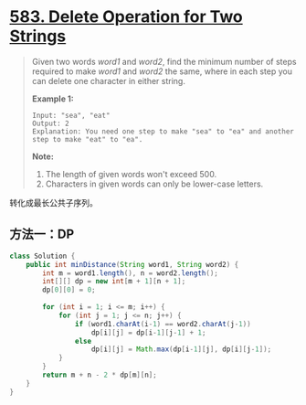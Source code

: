 # [583. Delete Operation for Two Strings][1]

> Given two words *word1* and *word2*, find the minimum number of steps required to make *word1* and *word2* the same, where in each step you can delete one character in either string.
>
> **Example 1:**
>
> ```
> Input: "sea", "eat"
> Output: 2
> Explanation: You need one step to make "sea" to "ea" and another step to make "eat" to "ea".
> ```
>
>
>
> **Note:**
>
> 1. The length of given words won't exceed 500.
> 2. Characters in given words can only be lower-case letters.



转化成最长公共子序列。



## 方法一：DP



```java
class Solution {
    public int minDistance(String word1, String word2) {
        int m = word1.length(), n = word2.length();
        int[][] dp = new int[m + 1][n + 1];
        dp[0][0] = 0;
        
        for (int i = 1; i <= m; i++) {
            for (int j = 1; j <= n; j++) {
                if (word1.charAt(i-1) == word2.charAt(j-1))
                    dp[i][j] = dp[i-1][j-1] + 1;
                else
                    dp[i][j] = Math.max(dp[i-1][j], dp[i][j-1]);
            }
        }
        return m + n - 2 * dp[m][n];
    }
}
```

















[1]: https://leetcode.com/problems/delete-operation-for-two-strings/